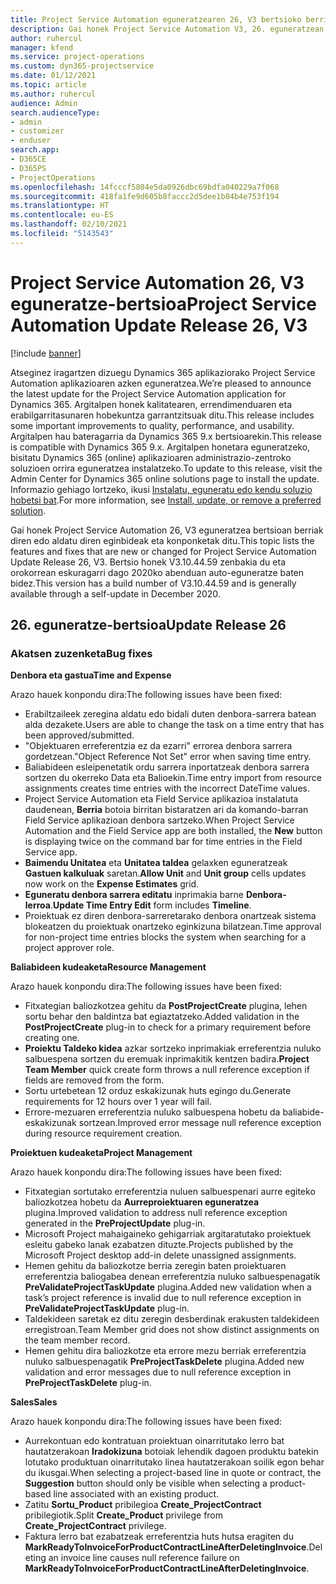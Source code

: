 ```yaml
---
title: Project Service Automation eguneratzearen 26, V3 bertsioko berrikuntzak edo aldaketak
description: Gai honek Project Service Automation V3, 26. eguneratzean erabilgarri dauden eginbideak eta konponketak ditu.
author: ruhercul
manager: kfend
ms.service: project-operations
ms.custom: dyn365-projectservice
ms.date: 01/12/2021
ms.topic: article
ms.author: ruhercul
audience: Admin
search.audienceType:
- admin
- customizer
- enduser
search.app:
- D365CE
- D365PS
- ProjectOperations
ms.openlocfilehash: 14fcccf5804e5da0926dbc69bdfa040229a7f068
ms.sourcegitcommit: 418fa1fe9d605b8faccc2d5dee1b04b4e753f194
ms.translationtype: HT
ms.contentlocale: eu-ES
ms.lasthandoff: 02/10/2021
ms.locfileid: "5143543"
---
```

# <a name="project-service-automation-update-release-26-v3"></a><span data-ttu-id="71254-103">Project Service Automation 26, V3 eguneratze-bertsioa</span><span class="sxs-lookup"><span data-stu-id="71254-103">Project Service Automation Update Release 26, V3</span></span>

[!include [banner](../includes/psa-now-project-operations.md)]

<span data-ttu-id="71254-104">Atseginez iragartzen dizuegu Dynamics 365 aplikaziorako Project Service Automation aplikazioaren azken eguneratzea.</span><span class="sxs-lookup"><span data-stu-id="71254-104">We’re pleased to announce the latest update for the Project Service Automation application for Dynamics 365.</span></span> <span data-ttu-id="71254-105">Argitalpen honek kalitatearen, errendimenduaren eta erabilgarritasunaren hobekuntza garrantzitsuak ditu.</span><span class="sxs-lookup"><span data-stu-id="71254-105">This release includes some important improvements to quality, performance, and usability.</span></span> <span data-ttu-id="71254-106">Argitalpen hau bateragarria da Dynamics 365 9.x bertsioarekin.</span><span class="sxs-lookup"><span data-stu-id="71254-106">This release is compatible with Dynamics 365 9.x.</span></span> <span data-ttu-id="71254-107">Argitalpen honetara eguneratzeko, bisitatu Dynamics 365 (online) aplikazioaren administrazio-zentroko soluzioen orrira eguneratzea instalatzeko.</span><span class="sxs-lookup"><span data-stu-id="71254-107">To update to this release, visit the Admin Center for Dynamics 365 online solutions page to install the update.</span></span> <span data-ttu-id="71254-108">Informazio gehiago lortzeko, ikusi [Instalatu, eguneratu edo kendu soluzio hobetsi bat](https://docs.microsoft.com/power-platform/admin/install-remove-preferred-solution).</span><span class="sxs-lookup"><span data-stu-id="71254-108">For more information, see [Install, update, or remove a preferred solution](https://docs.microsoft.com/power-platform/admin/install-remove-preferred-solution).</span></span>

<span data-ttu-id="71254-109">Gai honek Project Service Automation 26, V3 eguneratzea bertsioan berriak diren edo aldatu diren eginbideak eta konponketak ditu.</span><span class="sxs-lookup"><span data-stu-id="71254-109">This topic lists the features and fixes that are new or changed for Project Service Automation Update Release 26, V3.</span></span> <span data-ttu-id="71254-110">Bertsio honek V3.10.44.59 zenbakia du eta orokorrean eskuragarri dago 2020ko abenduan auto-eguneratze baten bidez.</span><span class="sxs-lookup"><span data-stu-id="71254-110">This version has a build number of V3.10.44.59 and is generally available through a self-update in December 2020.</span></span>

## <a name="update-release-26"></a><span data-ttu-id="71254-111">26. eguneratze-bertsioa</span><span class="sxs-lookup"><span data-stu-id="71254-111">Update Release 26</span></span>

### <a name="bug-fixes"></a><span data-ttu-id="71254-112">Akatsen zuzenketa</span><span class="sxs-lookup"><span data-stu-id="71254-112">Bug fixes</span></span>

<span data-ttu-id="71254-113">**Denbora eta gastua**</span><span class="sxs-lookup"><span data-stu-id="71254-113">**Time and Expense**</span></span>

<span data-ttu-id="71254-114">Arazo hauek konpondu dira:</span><span class="sxs-lookup"><span data-stu-id="71254-114">The following issues have been fixed:</span></span>

- <span data-ttu-id="71254-115">Erabiltzaileek zeregina aldatu edo bidali duten denbora-sarrera batean alda dezakete.</span><span class="sxs-lookup"><span data-stu-id="71254-115">Users are able to change the task on a time entry that has been approved/submitted.</span></span>
- <span data-ttu-id="71254-116">"Objektuaren erreferentzia ez da ezarri" errorea denbora sarrera gordetzean.</span><span class="sxs-lookup"><span data-stu-id="71254-116">"Object Reference Not Set" error when saving time entry.</span></span>
- <span data-ttu-id="71254-117">Baliabideen esleipenetatik ordu sarrera inportatzeak denbora sarrera sortzen du okerreko Data eta Balioekin.</span><span class="sxs-lookup"><span data-stu-id="71254-117">Time entry import from resource assignments creates time entries with the incorrect DateTime values.</span></span>
- <span data-ttu-id="71254-118">Project Service Automation eta Field Service aplikazioa instalatuta daudenean, **Berria** botoia birritan bistaratzen ari da komando-barran Field Service aplikazioan denbora sartzeko.</span><span class="sxs-lookup"><span data-stu-id="71254-118">When Project Service Automation and the Field Service app are both installed, the **New** button is displaying twice on the command bar for time entries in the Field Service app.</span></span>
- <span data-ttu-id="71254-119">**Baimendu Unitatea** eta **Unitatea taldea** gelaxken eguneratzeak **Gastuen kalkuluak** saretan.</span><span class="sxs-lookup"><span data-stu-id="71254-119">**Allow Unit** and **Unit group** cells updates now work on the **Expense Estimates** grid.</span></span>
- <span data-ttu-id="71254-120">**Eguneratu denbora sarrera editatu** inprimakia barne **Denbora-lerroa**.</span><span class="sxs-lookup"><span data-stu-id="71254-120">**Update Time Entry Edit** form includes **Timeline**.</span></span>
- <span data-ttu-id="71254-121">Proiektuak ez diren denbora-sarreretarako denbora onartzeak sistema blokeatzen du proiektuak onartzeko eginkizuna bilatzean.</span><span class="sxs-lookup"><span data-stu-id="71254-121">Time approval for non-project time entries blocks the system when searching for a project approver role.</span></span>

<span data-ttu-id="71254-122">**Baliabideen kudeaketa**</span><span class="sxs-lookup"><span data-stu-id="71254-122">**Resource Management**</span></span>

<span data-ttu-id="71254-123">Arazo hauek konpondu dira:</span><span class="sxs-lookup"><span data-stu-id="71254-123">The following issues have been fixed:</span></span>

- <span data-ttu-id="71254-124">Fitxategian baliozkotzea gehitu da **PostProjectCreate** plugina, lehen sortu behar den baldintza bat egiaztatzeko.</span><span class="sxs-lookup"><span data-stu-id="71254-124">Added validation in the **PostProjectCreate** plug-in to check for a primary requirement before creating one.</span></span>
- <span data-ttu-id="71254-125">**Proiektu Taldeko kidea** azkar sortzeko inprimakiak erreferentzia nuluko salbuespena sortzen du eremuak inprimakitik kentzen badira.</span><span class="sxs-lookup"><span data-stu-id="71254-125">**Project Team Member** quick create form throws a null reference exception if fields are removed from the form.</span></span>
- <span data-ttu-id="71254-126">Sortu urtebetean 12 orduz eskakizunak huts egingo du.</span><span class="sxs-lookup"><span data-stu-id="71254-126">Generate requirements for 12 hours over 1 year will fail.</span></span>
- <span data-ttu-id="71254-127">Errore-mezuaren erreferentzia nuluko salbuespena hobetu da baliabide-eskakizunak sortzean.</span><span class="sxs-lookup"><span data-stu-id="71254-127">Improved error message null reference exception during resource requirement creation.</span></span>

<span data-ttu-id="71254-128">**Proiektuen kudeaketa**</span><span class="sxs-lookup"><span data-stu-id="71254-128">**Project Management**</span></span>

<span data-ttu-id="71254-129">Arazo hauek konpondu dira:</span><span class="sxs-lookup"><span data-stu-id="71254-129">The following issues have been fixed:</span></span>

- <span data-ttu-id="71254-130">Fitxategian sortutako erreferentzia nuluen salbuespenari aurre egiteko baliozkotzea hobetu da **Aurreproiektuaren eguneratzea** plugina.</span><span class="sxs-lookup"><span data-stu-id="71254-130">Improved validation to address null reference exception generated in the **PreProjectUpdate** plug-in.</span></span>
- <span data-ttu-id="71254-131">Microsoft Project mahaigaineko gehigarriak argitaratutako proiektuek esleitu gabeko lanak ezabatzen dituzte.</span><span class="sxs-lookup"><span data-stu-id="71254-131">Projects published by the Microsoft Project desktop add-in delete unassigned assignments.</span></span>
- <span data-ttu-id="71254-132">Hemen gehitu da baliozkotze berria zeregin baten proiektuaren erreferentzia baliogabea denean erreferentzia nuluko salbuespenagatik **PreValidateProjectTaskUpdate** plugina.</span><span class="sxs-lookup"><span data-stu-id="71254-132">Added new validation when a task’s project reference is invalid due to null reference exception in **PreValidateProjectTaskUpdate** plug-in.</span></span>
- <span data-ttu-id="71254-133">Taldekideen saretak ez ditu zeregin desberdinak erakusten taldekideen erregistroan.</span><span class="sxs-lookup"><span data-stu-id="71254-133">Team Member grid does not show distinct assignments on the team member record.</span></span>
- <span data-ttu-id="71254-134">Hemen gehitu dira baliozkotze eta errore mezu berriak erreferentzia nuluko salbuespenagatik **PreProjectTaskDelete** plugina.</span><span class="sxs-lookup"><span data-stu-id="71254-134">Added new validation and error messages due to null reference exception in **PreProjectTaskDelete** plug-in.</span></span>

<span data-ttu-id="71254-135">**Sales**</span><span class="sxs-lookup"><span data-stu-id="71254-135">**Sales**</span></span>

<span data-ttu-id="71254-136">Arazo hauek konpondu dira:</span><span class="sxs-lookup"><span data-stu-id="71254-136">The following issues have been fixed:</span></span>

- <span data-ttu-id="71254-137">Aurrekontuan edo kontratuan proiektuan oinarritutako lerro bat hautatzerakoan **Iradokizuna** botoiak lehendik dagoen produktu batekin lotutako produktuan oinarritutako linea hautatzerakoan soilik egon behar du ikusgai.</span><span class="sxs-lookup"><span data-stu-id="71254-137">When selecting a project-based line in quote or contract, the **Suggestion** button should only be visible when selecting a product-based line associated with an existing product.</span></span>
- <span data-ttu-id="71254-138">Zatitu **Sortu_Product** pribilegioa **Create_ProjectContract** pribilegiotik.</span><span class="sxs-lookup"><span data-stu-id="71254-138">Split **Create_Product** privilege from **Create_ProjectContract** privilege.</span></span>
- <span data-ttu-id="71254-139">Faktura lerro bat ezabatzeak erreferentzia huts hutsa eragiten du **MarkReadyToInvoiceForProductContractLineAfterDeletingInvoice**.</span><span class="sxs-lookup"><span data-stu-id="71254-139">Deleting an invoice line causes null reference failure on **MarkReadyToInvoiceForProductContractLineAfterDeletingInvoice**.</span></span>
